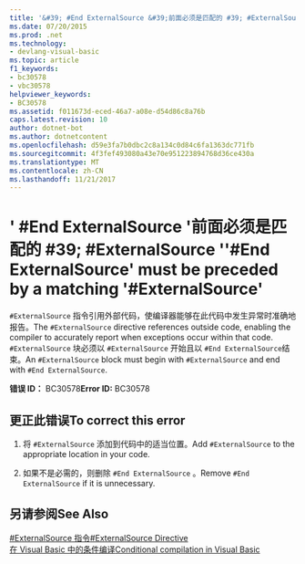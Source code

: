 ```yaml
---
title: '&#39; #End ExternalSource &#39;前面必须是匹配的 #39; #ExternalSource &#39;'
ms.date: 07/20/2015
ms.prod: .net
ms.technology:
- devlang-visual-basic
ms.topic: article
f1_keywords:
- bc30578
- vbc30578
helpviewer_keywords:
- BC30578
ms.assetid: f011673d-eced-46a7-a08e-d54d86c8a76b
caps.latest.revision: 10
author: dotnet-bot
ms.author: dotnetcontent
ms.openlocfilehash: d59e3fa7b0dbc2c8a134c0d84c6fa1363dc771fb
ms.sourcegitcommit: 4f3fef493080a43e70e951223894768d36ce430a
ms.translationtype: MT
ms.contentlocale: zh-CN
ms.lasthandoff: 11/21/2017
---
```

# <a name="39end-externalsource39-must-be-preceded-by-a-matching-39externalsource39"></a><span data-ttu-id="81a78-102">&#39; #End ExternalSource &#39;前面必须是匹配的 #39; #ExternalSource &#39;</span><span class="sxs-lookup"><span data-stu-id="81a78-102">&#39;#End ExternalSource&#39; must be preceded by a matching &#39;#ExternalSource&#39;</span></span>
<span data-ttu-id="81a78-103">`#ExternalSource` 指令引用外部代码，使编译器能够在此代码中发生异常时准确地报告。</span><span class="sxs-lookup"><span data-stu-id="81a78-103">The `#ExternalSource` directive references outside code, enabling the compiler to accurately report when exceptions occur within that code.</span></span> <span data-ttu-id="81a78-104">`#ExternalSource` 块必须以 `#ExternalSource` 开始且以 `#End ExternalSource`结束。</span><span class="sxs-lookup"><span data-stu-id="81a78-104">An `#ExternalSource` block must begin with `#ExternalSource` and end with `#End ExternalSource`.</span></span>  
  
 <span data-ttu-id="81a78-105">**错误 ID：** BC30578</span><span class="sxs-lookup"><span data-stu-id="81a78-105">**Error ID:** BC30578</span></span>  
  
## <a name="to-correct-this-error"></a><span data-ttu-id="81a78-106">更正此错误</span><span class="sxs-lookup"><span data-stu-id="81a78-106">To correct this error</span></span>  
  
1.  <span data-ttu-id="81a78-107">将 `#ExternalSource` 添加到代码中的适当位置。</span><span class="sxs-lookup"><span data-stu-id="81a78-107">Add `#ExternalSource` to the appropriate location in your code.</span></span>  
  
2.  <span data-ttu-id="81a78-108">如果不是必需的，则删除 `#End ExternalSource` 。</span><span class="sxs-lookup"><span data-stu-id="81a78-108">Remove `#End ExternalSource` if it is unnecessary.</span></span>  
  
## <a name="see-also"></a><span data-ttu-id="81a78-109">另请参阅</span><span class="sxs-lookup"><span data-stu-id="81a78-109">See Also</span></span>  
 [<span data-ttu-id="81a78-110">#ExternalSource 指令</span><span class="sxs-lookup"><span data-stu-id="81a78-110">#ExternalSource Directive</span></span>](../../visual-basic/language-reference/directives/externalsource-directive.md)  
 [<span data-ttu-id="81a78-111">在 Visual Basic 中的条件编译</span><span class="sxs-lookup"><span data-stu-id="81a78-111">Conditional compilation in Visual Basic</span></span>](~/docs/visual-basic/programming-guide/program-structure/conditional-compilation.md)
